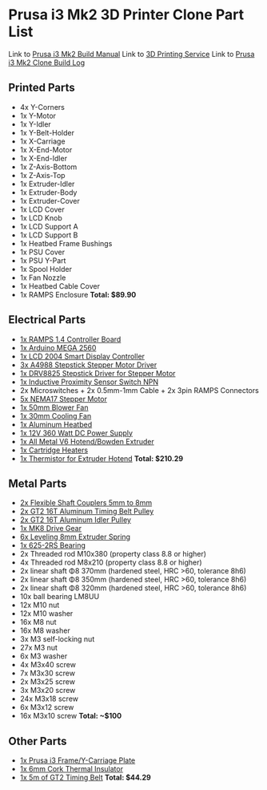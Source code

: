 # Prusa i3 Mk2 3D Printer Clone Part List

Link to [Prusa i3 Mk2 Build Manual](http://manual.prusa3d.com/c/Original_Prusa_i3_MK2_kit_assembly)
Link to [3D Printing Service](https://www.3dhubs.com)
Link to [Prusa i3 Mk2 Clone Build Log](https://prusaclone.wordpress.com)

## Printed Parts
* 4x Y-Corners
* 1x Y-Motor
* 1x Y-Idler
* 1x Y-Belt-Holder
* 1x X-Carriage
* 1x X-End-Motor
* 1x X-End-Idler
* 1x Z-Axis-Bottom
* 1x Z-Axis-Top
* 1x Extruder-Idler
* 1x Extruder-Body
* 1x Extruder-Cover
* 1x LCD Cover
* 1x LCD Knob
* 1x LCD Support A
* 1x LCD Support B
* 1x Heatbed Frame Bushings
* 1x PSU Cover
* 1x PSU Y-Part
* 1x Spool Holder
* 1x Fan Nozzle
* 1x Heatbed Cable Cover
* 1x RAMPS Enclosure
**Total: $89.90**

## Electrical Parts
* [1x RAMPS 1.4 Controller Board](https://reprapchampion.com/products/ramps-1-4-controller-board-for-reprap-3d-printer-prusa-i3-mendel-rostock-kossel?variant=7797665475)
* [1x Arduino MEGA 2560](https://reprapchampion.com/products/hot-mega2560-r3-atmega2560-16au-atmega-16u2-for-arduino-fast-us-shipping?variant=8090159939)
* [1x LCD 2004 Smart Display Controller](https://reprapchampion.com/products/lcd-2004-smart-display-controller-for-ramps-1-4-reprap-3d-printer-electronics?variant=7733035715)
* [3x A4988 Stepstick Stepper Motor Driver](https://reprapchampion.com/products/a4988-stepper-motor-driver-module-reprap-3d-printer-polulu-stepstick-ramps-1-4?variant=7591554435)
* [1x DRV8825 Stepstick Driver for Stepper Motor](https://reprapchampion.com/products/drv8825-stepstick-module-driver-stepper-motor-cnc-mill-3d-printer-ramps-reprap?variant=7734253571)
* [1x Inductive Proximity Sensor Switch NPN](https://reprapchampion.com/products/3d-printer-inductive-proximity-sensor-switch-npn-dc6-36v-bed-self-adjustment?variant=8089867139)
* 2x Microswitches + 2x 0.5mm-1mm Cable + 2x 3pin RAMPS Connectors
* [5x NEMA17 Stepper Motor](https://reprapchampion.com/products/40-oz-in-nema-17-stepper-motor?variant=886234379)
* [1x 50mm Blower Fan](https://reprapchampion.com/products/12v-blower-cooling-fan-5020-50x50x20mm-reprap-3d-printer-extruder-for-pla?variant=7740251907)
* [1x 30mm Cooling Fan](https://reprapchampion.com/collections/cooling-fans/products/12v-30mm-0-13a-cooling-fan-s3010-with-1-meter-long-wiring-3d-printer-extruder)
* [1x Aluminum Heatbed](https://reprapchampion.com/products/3d-printer-reprap-v2-aluminum-heated-bed-build-plate-w-12v-200w-heater-full-kit?variant=14033690822)
* [1x 12V 360 Watt DC Power Supply](https://reprapchampion.com/products/12v-dc-30a-360w-power-supply-reprap-3d-printer-led-strip-light-cnc-robtoics?variant=8082774147)
* [1x All Metal V6 Hotend/Bowden Extruder](https://reprapchampion.com/products/all-metal-v6-hotend-1-75mm-bowden-extruder-prusa-i3-reprap-3d-printer-deluxe-kit?variant=14726151622)
* [1x Cartridge Heaters](https://reprapchampion.com/collections/hotend-parts/products/2-x-cartridge-heater-12v-or-24v-40w-for-prusa-3d-reprap-printer-extruder-hotend)
* [1x Thermistor for Extruder Hotend](https://reprapchampion.com/collections/hotend-parts/products/2017-version-hex-screw-in-m3-epcos-thermistor-for-3d-printer-extruder-hotend)
**Total: $210.29**

## Metal Parts
* [2x Flexible Shaft Couplers 5mm to 8mm](https://reprapchampion.com/products/flexible-shaft-coupler-5mm-to-8mm-for-cnc-routers-reprap-prusa-3d-printers?variant=7810585603)
* [2x GT2 16T Aluminum Timing Belt Pulley](https://reprapchampion.com/products/high-quality-gt2-16t-aluminum-timing-belt-pulley-reprap-3d-printer-prusa-i3?variant=7592675267)
* [2x GT2 16T Aluminum Idler Pulley](https://reprapchampion.com/products/3d-printer-idler-pulley-aluminum-dual-ball-bearing-3mm-bore-16-teeth-gt2-belt?variant=16298358022)
* [1x MK8 Drive Gear](https://reprapchampion.com/products/mk8-drive-gear-filament-pulley-reprap-3d-printer-extruder-5mm-bore-made-in-usa?variant=7846460803)
* [6x Leveling 8mm Extruder Spring](http://www.ebay.com/itm/12X-Leveling-8mm-Extruder-Spring-Reprap-Prusa-Mendel-3D-Printer-DIY-Accessories/331475728570?_trksid=p2385738.c100677.m4598&_trkparms=aid%3D222007%26algo%3DSIC.MBE%26ao%3D1%26asc%3D20160908110712%26meid%3D2e3725758d364667a2689b7ad8a22ce9%26pid%3D100677%26rk%3D1%26rkt%3D24%26sd%3D171715031399)
* [1x 625-2RS Bearing](http://www.ebay.com/itm/Qty-1-625-2RS-two-side-rubber-seals-bearing-625-rs-ball-bearings-625-rs-/131564072785?hash=item1ea1d46f51:g:oEgAAOxy5QtSB60X)
* 2x Threaded rod M10x380 (property class 8.8 or higher)
* 4x Threaded rod M8x210 (property class 8.8 or higher)
* 2x linear shaft Φ8 370mm (hardened steel, HRC >60, tolerance 8h6)
* 2x linear shaft Φ8 350mm (hardened steel, HRC >60, tolerance 8h6)
* 2x linear shaft Φ8 320mm (hardened steel, HRC >60, tolerance 8h6)
* 10x ball bearing LM8UU
* 12x M10 nut
* 12x M10 washer
* 16x M8 nut
* 16x M8 washer
* 3x M3 self-locking nut
* 27x M3 nut
* 6x M3 washer
* 4x M3x40 screw
* 7x M3x30 screw
* 2x M3x25 screw
* 3x M3x20 screw
* 24x M3x18 screw
* 6x M3x12 screw
* 16x M3x10 screw
**Total: ~$100**

## Other Parts
* [1x Prusa i3 Frame/Y-Carriage Plate](http://www.ebay.com/itm/3D-Printer-Reprap-Mendel-Prusa-I3-Frame-Laser-Cut-6mm-PlyWood-Screws/282130556323?_trksid=p2045573.c100505.m3226&_trkparms=aid%3D555014%26algo%3DPL.DEFAULT%26ao%3D1%26asc%3D41375%26meid%3Dac407cfaabbb496a95a50328081cac4c%26pid%3D100505%26rk%3D1%26rkt%3D1%26)
* [1x 6mm Cork Thermal Insulator](http://www.ebay.com/itm/6mm-Cork-Thermal-Insulator-for-3d-printer-Reprap-Heat-bed-MK2a-or-MK3-heatbed-/291694823499?_trksid=p2385738.m2548.l4275)
* [1x 5m of GT2 Timing Belt](https://reprapchampion.com/products/5-meter-6mm-width-gt2-timing-belt-for-reprap-delta-3d-printer-kossel-rostock?variant=14726292166)
**Total: $44.29**
